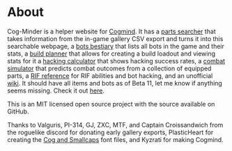 # About
Cog-Minder is a helper website for [Cogmind](https://www.gridsagegames.com/cogmind/). It has a [parts searcher](https://noemica.github.io/cog-minder/parts.html) that takes information from the in-game gallery CSV export and turns it into this searchable webpage, a [bots bestiary](https://noemica.github.io/cog-minder/bots.html) that lists all bots in the game and their stats, a [build planner](https://noemica.github.io/cog-minder/bots.html) that allows for creating a build loadout and viewing stats for it a [hacking calculator](https://noemica.github.io/cog-minder/hacks.html) that shows hacking success rates, a [combat simulator](https://noemica.github.io/cog-minder/simulator.html) that predicts combat outcomes from a collection of equipped parts, a [RIF reference](https://noemica.github.io/cog-minder/rif.html) for RIF abilities and bot hacking, and an unofficial [wiki](https://noemica.github.io/cog-minder/wiki.html). It should have all items and bots as of Beta 11, let me know if anything seems missing. Check it out [here](https://noemica.github.io/cog-minder/).

This is an MIT licensed open source project with the source available on GitHub.

Thanks to Valguris, PI-314, GJ, ZXC, MTF, and Captain Croissandwich from the roguelike discord for donating early gallery exports, PlasticHeart for creating the [Cog and Smallcaps](https://github.com/plhx/cogfont) font files, and Kyzrati for making Cogmind.
